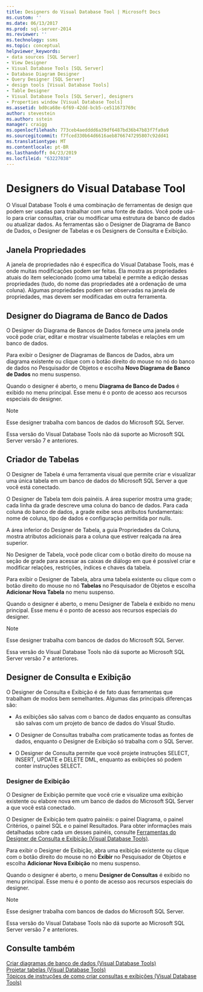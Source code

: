 ```yaml
---
title: Designers do Visual Database Tool | Microsoft Docs
ms.custom: ''
ms.date: 06/13/2017
ms.prod: sql-server-2014
ms.reviewer: ''
ms.technology: ssms
ms.topic: conceptual
helpviewer_keywords:
- data sources [SQL Server]
- View Designer
- Visual Database Tools [SQL Server]
- Database Diagram Designer
- Query Designer [SQL Server]
- design tools [Visual Database Tools]
- Table Designer
- Visual Database Tools [SQL Server], designers
- Properties window [Visual Database Tools]
ms.assetid: bd0ca68e-6f69-42dd-bcb5-ce511673769c
author: stevestein
ms.author: sstein
manager: craigg
ms.openlocfilehash: 773ceb4aedddd6a39df6487bd36b47b83f7fa9a9
ms.sourcegitcommit: f7fced330b64d6616aeb8766747295807c92dd41
ms.translationtype: MT
ms.contentlocale: pt-BR
ms.lasthandoff: 04/23/2019
ms.locfileid: "63227038"
---
```

# <a name="visual-database-tool-designers"></a>Designers do Visual Database Tool
  O Visual Database Tools é uma combinação de ferramentas de design que podem ser usadas para trabalhar com uma fonte de dados. Você pode usá-lo para criar consultas, criar ou modificar uma estrutura de banco de dados ou atualizar dados. As ferramentas são o Designer de Diagrama de Banco de Dados, o Designer de Tabelas e os Designers de Consulta e Exibição.  
  
## <a name="properties-window"></a>Janela Propriedades  
 A janela de propriedades não é específica do Visual Database Tools, mas é onde muitas modificações podem ser feitas. Ela mostra as propriedades atuais do item selecionado (como uma tabela) e permite a edição dessas propriedades (tudo, do nome das propriedades até a ordenação de uma coluna). Algumas propriedades podem ser observadas na janela de propriedades, mas devem ser modificadas em outra ferramenta.  
  
## <a name="database-diagram-designer"></a>Designer do Diagrama de Banco de Dados  
 O Designer do Diagrama de Bancos de Dados fornece uma janela onde você pode criar, editar e mostrar visualmente tabelas e relações em um banco de dados.  
  
 Para exibir o Designer de Diagramas de Bancos de Dados, abra um diagrama existente ou clique com o botão direito do mouse no nó do banco de dados no Pesquisador de Objetos e escolha **Novo Diagrama de Banco de Dados** no menu suspenso.  
  
 Quando o designer é aberto, o menu **Diagrama de Banco de Dados** é exibido no menu principal. Esse menu é o ponto de acesso aos recursos especiais do designer.  
  
> [!NOTE]  
>  Esse designer trabalha com bancos de dados do Microsoft SQL Server.  
>   
>  Essa versão do Visual Database Tools não dá suporte ao Microsoft SQL Server versão 7 e anteriores.  
  
## <a name="table-designer"></a>Criador de Tabelas  
 O Designer de Tabela é uma ferramenta visual que permite criar e visualizar uma única tabela em um banco de dados do Microsoft SQL Server a que você está conectado.  
  
 O Designer de Tabela tem dois painéis. A área superior mostra uma grade; cada linha da grade descreve uma coluna do banco de dados. Para cada coluna do banco de dados, a grade exibe seus atributos fundamentais: nome de coluna, tipo de dados e configuração permitida por nulls.  
  
 A área inferior do Designer de Tabela, a guia Propriedades da Coluna, mostra atributos adicionais para a coluna que estiver realçada na área superior.  
  
 No Designer de Tabela, você pode clicar com o botão direito do mouse na seção de grade para acessar as caixas de diálogo em que é possível criar e modificar relações, restrições, índices e chaves da tabela.  
  
 Para exibir o Designer de Tabela, abra uma tabela existente ou clique com o botão direito do mouse no nó **Tabelas** no Pesquisador de Objetos e escolha **Adicionar Nova Tabela** no menu suspenso.  
  
 Quando o designer é aberto, o menu Designer de Tabela é exibido no menu principal. Esse menu é o ponto de acesso aos recursos especiais do designer.  
  
> [!NOTE]  
>  Esse designer trabalha com bancos de dados do Microsoft SQL Server.  
>   
>  Essa versão do Visual Database Tools não dá suporte ao Microsoft SQL Server versão 7 e anteriores.  
  
## <a name="query-and-view-designer"></a>Designer de Consulta e Exibição  
 O Designer de Consulta e Exibição é de fato duas ferramentas que trabalham de modos bem semelhantes. Algumas das principais diferenças são:  
  
-   As exibições são salvas com o banco de dados enquanto as consultas são salvas com um projeto de banco de dados do Visual Studio.  
  
-   O Designer de Consultas trabalha com praticamente todas as fontes de dados, enquanto o Designer de Exibição só trabalha com o SQL Server.  
  
-   O Designer de Consulta permite que você projete instruções SELECT, INSERT, UPDATE e DELETE DML, enquanto as exibições só podem conter instruções SELECT.  
  
### <a name="view-designer"></a>Designer de Exibição  
 O Designer de Exibição permite que você crie e visualize uma exibição existente ou elabore nova em um banco de dados do Microsoft SQL Server a que você está conectado.  
  
 O Designer de Exibição tem quatro painéis: o painel Diagrama, o painel Critérios, o painel SQL e o painel Resultados. Para obter informações mais detalhadas sobre cada um desses painéis, consulte [Ferramentas do Designer de Consulta e Exibição &#40;Visual Database Tools&#41;](visual-database-tools.md).  
  
 Para exibir o Designer de Exibição, abra uma exibição existente ou clique com o botão direito do mouse no nó **Exibir** no Pesquisador de Objetos e escolha **Adicionar Nova Exibição** no menu suspenso.  
  
 Quando o designer é aberto, o menu **Designer de Consultas** é exibido no menu principal. Esse menu é o ponto de acesso aos recursos especiais do designer.  
  
> [!NOTE]  
>  Esse designer trabalha com bancos de dados do Microsoft SQL Server.  
>   
>  Essa versão do Visual Database Tools não dá suporte ao Microsoft SQL Server versão 7 e anteriores.  
  
## <a name="see-also"></a>Consulte também  
 [Criar diagramas de banco de dados &#40;Visual Database Tools&#41;](design-database-diagrams-visual-database-tools.md)   
 [Projetar tabelas &#40;Visual Database Tools&#41;](design-tables-visual-database-tools.md)   
 [Tópicos de instruções de como criar consultas e exibições &#40;Visual Database Tools&#41;](design-queries-and-views-how-to-topics-visual-database-tools.md)  
  
  
